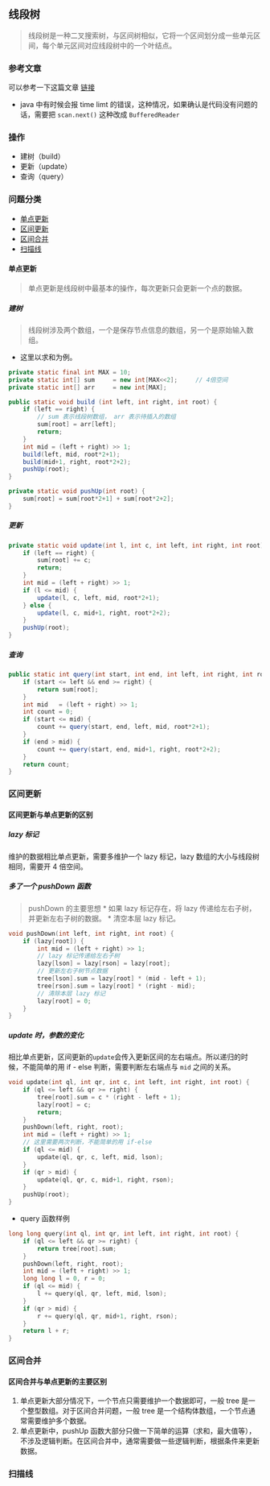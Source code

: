 ## 线段树
> 线段树是一种二叉搜索树，与区间树相似，它将一个区间划分成一些单元区间，每个单元区间对应线段树中的一个叶结点。

### 参考文章
可以参考一下这篇文章 [链接](https://blog.csdn.net/zearot/article/details/52280189)
* java 中有时候会报 time limt 的错误，这种情况，如果确认是代码没有问题的话，需要把 `scan.next()` 这种改成 `BufferedReader`

### 操作
* 建树（build）
* 更新（update）
* 查询（query）

### 问题分类
* [单点更新](#单点更新)
* [区间更新](#区间更新)
* [区间合并](#区间合并)
* [扫描线](#扫描线)

#### 单点更新
> 单点更新是线段树中最基本的操作，每次更新只会更新一个点的数据。

##### 建树
> 线段树涉及两个数组，一个是保存节点信息的数组，另一个是原始输入数组。
* 这里以求和为例。
```java
private static final int MAX = 10;
private static int[] sum     = new int[MAX<<2];     // 4倍空间
private static int[] arr     = new int[MAX];

public static void build (int left, int right, int root) {
    if (left == right) {
        // sum 表示线段树数组， arr 表示待插入的数组
        sum[root] = arr[left];
        return;
    }
    int mid = (left + right) >> 1;
    build(left, mid, root*2+1);
    build(mid+1, right, root*2+2);
    pushUp(root);
}

private static void pushUp(int root) {
    sum[root] = sum[root*2+1] + sum[root*2+2];
}
```

##### 更新
```java
private static void update(int l, int c, int left, int right, int root) {
    if (left == right) {
        sum[root] += c;
        return;
    }
    int mid = (left + right) >> 1;
    if (l <= mid) {
        update(l, c, left, mid, root*2+1);
    } else {
        update(l, c, mid+1, right, root*2+2);
    }
    pushUp(root);
}
```

##### 查询
```java
public static int query(int start, int end, int left, int right, int root) {
    if (start <= left && end >= right) {
        return sum[root];
    }
    int mid   = (left + right) >> 1;
    int count = 0;
    if (start <= mid) {
        count += query(start, end, left, mid, root*2+1);
    }
    if (end > mid) {
        count += query(start, end, mid+1, right, root*2+2);
    }
    return count;
}
```

### 区间更新
#### 区间更新与单点更新的区别
##### lazy 标记
维护的数据相比单点更新，需要多维护一个 lazy 标记，lazy 数组的大小与线段树相同，需要开 4 倍空间。

##### 多了一个 pushDown 函数
> pushDown 的主要思想
    * 如果 lazy 标记存在，将 lazy 传递给左右子树，并更新左右子树的数据。
    * 清空本层 lazy 标记。

```cpp
void pushDown(int left, int right, int root) {
    if (lazy[root]) {
        int mid = (left + right) >> 1;
        // lazy 标记传递给左右子树
        lazy[lson] = lazy[rson] = lazy[root];
        // 更新左右子树节点数据
        tree[lson].sum = lazy[root] * (mid - left + 1);
        tree[rson].sum = lazy[root] * (right - mid);
        // 清除本层 lazy 标记
        lazy[root] = 0;
    }
}
```
##### update 时，参数的变化
相比单点更新，区间更新的`update`会传入更新区间的左右端点。所以递归的时候，不能简单的用 if - else 判断，需要判断左右端点与 `mid` 之间的关系。
```cpp
void update(int ql, int qr, int c, int left, int right, int root) {
    if (ql <= left && qr >= right) {
        tree[root].sum = c * (right - left + 1);
        lazy[root] = c;
        return;
    }
    pushDown(left, right, root);
    int mid = (left + right) >> 1;
    // 这里需要两次判断，不能简单的用 if-else
    if (ql <= mid) {
        update(ql, qr, c, left, mid, lson);
    } 
    if (qr > mid) {
        update(ql, qr, c, mid+1, right, rson);
    }
    pushUp(root);
}
```

* query 函数样例
```cpp
long long query(int ql, int qr, int left, int right, int root) {
    if (ql <= left && qr >= right) {
        return tree[root].sum;
    }
    pushDown(left, right, root);
    int mid = (left + right) >> 1;
    long long l = 0, r = 0;
    if (ql <= mid) {
        l += query(ql, qr, left, mid, lson);
    }
    if (qr > mid) {
        r += query(ql, qr, mid+1, right, rson);
    }
    return l + r;
}
```

### 区间合并
#### 区间合并与单点更新的主要区别
1. 单点更新大部分情况下，一个节点只需要维护一个数据即可，一般 tree 是一个整型数组。对于区间合并问题，一般 tree 是一个结构体数组，一个节点通常需要维护多个数据。
1. 单点更新中，pushUp 函数大部分只做一下简单的运算（求和，最大值等），不涉及逻辑判断。在区间合并中，通常需要做一些逻辑判断，根据条件来更新数据。

### 扫描线